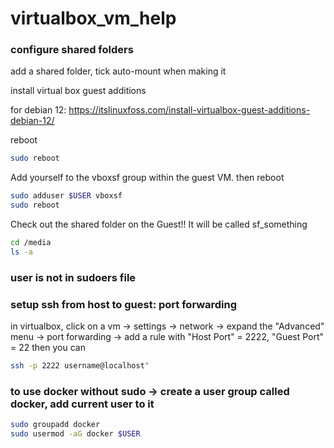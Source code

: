 # virtualbox_vm_help

### configure shared folders
add a shared folder, tick auto-mount when making it 

install virtual box guest additions 

for debian 12: https://itslinuxfoss.com/install-virtualbox-guest-additions-debian-12/

reboot
```bash
sudo reboot
```
Add yourself to the vboxsf group within the guest VM.
then reboot
```bash
sudo adduser $USER vboxsf
sudo reboot
```

Check out the shared folder on the Guest!! It will be called sf_something
```bash
cd /media
ls -a
```
### user is not in sudoers file


### setup ssh from host to guest: port forwarding 
in virtualbox, click on a vm -> settings -> network -> expand the "Advanced" menu -> port forwarding -> add a rule with "Host Port" = 2222, "Guest Port" = 22
then you can 
```bash
ssh -p 2222 username@localhost"
```


### to use docker without sudo -> create a user group called docker, add current user to it 
```bash
sudo groupadd docker
sudo usermod -aG docker $USER
```
